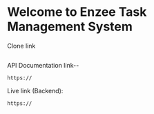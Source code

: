 # Welcome to Enzee Task Management System

Clone link  
```

```
API Documentation link--
```
https://
```
Live link (Backend):
```
https://
```
